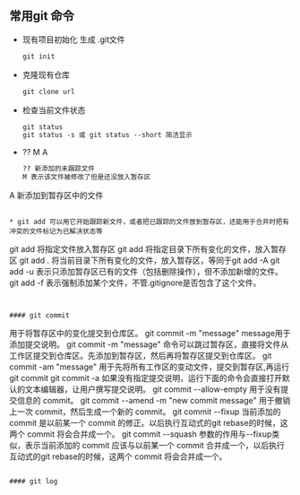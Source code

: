 ## 常用git 命令

* 现有项目初始化 生成 .git文件

  ```tex
  git init
  ```

* 克隆现有仓库

  ```tex
  git clone url
  ```
  
* 检查当前文件状态
  
  ```tex
  git status
  git status -s 或 git status --short 简洁显示
  ```
  
* ??  M A
  
  ```tex
  ?? 新添加的未跟踪文件
  M 表示该文件被修改了但是还没放入暂存区
A 新添加到暂存区中的文件
  ```
  
* git add 可以用它开始跟踪新文件，或者把已跟踪的文件放到暂存区，还能用于合并时把有冲突的文件标记为已解决状态等

  ```
  git add <file> 将指定文件放入暂存区
  git add <directory> 将指定目录下所有变化的文件，放入暂存区
git add . 将当前目录下所有变化的文件，放入暂存区，等同于git add -A
  git add -u 表示只添加暂存区已有的文件（包括删除操作），但不添加新增的文件。
  git add -f <fileName> 表示强制添加某个文件，不管.gitignore是否包含了这个文件。
  ```
  

#### git commit 

```
用于将暂存区中的变化提交到仓库区。
git commit -m "message" message用于添加提交说明。
git commit <filename>  -m "message" 命令可以跳过暂存区，直接将文件从工作区提交到仓库区。先添加到暂存区，然后再将暂存区提交到仓库区。
git commit -am "message" 用于先将所有工作区的变动文件，提交到暂存区,再运行git commit
git commit -a 如果没有指定提交说明，运行下面的命令会直接打开默认的文本编辑器，让用户撰写提交说明。
git commit --allow-empty 用于没有提交信息的 commit。
git commit --amend -m "new commit message" 用于撤销上一次 commit，然后生成一个新的 commit。
git commit --fixup <commit> 当前添加的 commit 是以前某一个 commit 的修正。以后执行互动式的git rebase的时候，这两个 commit 将会合并成一个。
git commit --squash <commit> 参数的作用与--fixup类似，表示当前添加的 commit 应该与以前某一个 commit 合并成一个，以后执行互动式的git rebase的时候，这两个 commit 将会合并成一个。
```

#### git log

```

```